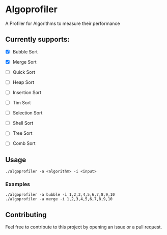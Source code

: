 # Algoprofiler

A Profiler for Algorithms to measure their performance

## Currently supports:

- [x] Bubble Sort
- [x] Merge Sort
- [ ] Quick Sort
- [ ] Heap Sort
- [ ] Insertion Sort
- [ ] Tim Sort
- [ ] Selection Sort
- [ ] Shell Sort
- [ ] Tree Sort
- [ ] Comb Sort


## Usage

```
./algoprofiler -a <algorithm> -i <input>
```

### Examples

```
./algoprofiler -a bubble -i 1,2,3,4,5,6,7,8,9,10
./algoprofiler -a merge -i 1,2,3,4,5,6,7,8,9,10
```

## Contributing

Feel free to contribute to this project by opening an issue or a pull request.
